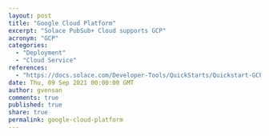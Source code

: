 ```yaml
---
layout: post
title: "Google Cloud Platform"
excerpt: "Solace PubSub+ Cloud supports GCP"
acronym: "GCP"
categories:
  - "Deployment"
  - "Cloud Service"
references:
  - "https://docs.solace.com/Developer-Tools/QuickStarts/Quickstart-GCP.htm"
date: Thu, 09 Sep 2021 00:00:00 GMT
author: gvensan
comments: true
published: true
share: true
permalink: google-cloud-platform
---
```

